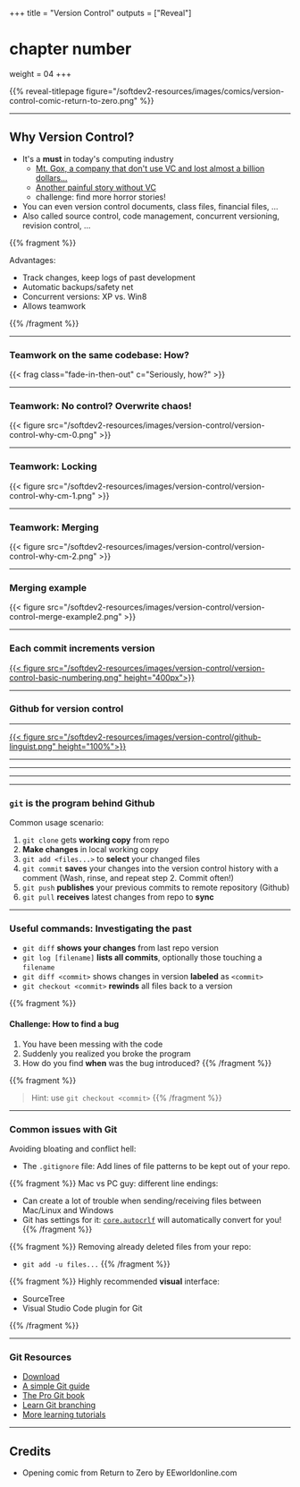 +++
title = "Version Control"
outputs = ["Reveal"]
# chapter number
weight = 04
+++

{{% reveal-titlepage figure="/softdev2-resources/images/comics/version-control-comic-return-to-zero.png" %}}

---

## Why Version Control?

- It's a **must** in today's computing industry
  - [Mt. Gox, a company that don't use VC and lost almost a billion dollars…](https://www.wired.com/2014/03/bitcoin-exchange/)
  - [Another painful story without VC](http://www.troyhunt.com/2012/09/life-without-source-control-share-your.html)
  - challenge: find more horror stories!
- You can even version control documents, class files, financial files, …
- Also called source control, code management, concurrent versioning, revision control, …

{{% fragment %}}

Advantages:
- Track changes, keep logs of past development
- Automatic backups/safety net
- Concurrent versions: XP vs. Win8
- Allows teamwork

{{% /fragment %}}

---

### Teamwork on the same codebase: How?

{{< frag class="fade-in-then-out" c="Seriously, how?" >}}

---

### Teamwork: No control? Overwrite chaos!

{{< figure src="/softdev2-resources/images/version-control/version-control-why-cm-0.png" >}}

---

### Teamwork: Locking

{{< figure src="/softdev2-resources/images/version-control/version-control-why-cm-1.png" >}}

---

### Teamwork: Merging

{{< figure src="/softdev2-resources/images/version-control/version-control-why-cm-2.png" >}}

---

### Merging example

{{< figure src="/softdev2-resources/images/version-control/version-control-merge-example2.png" >}}

---

### Each commit increments version

[{{< figure src="/softdev2-resources/images/version-control/version-control-basic-numbering.png" height="400px">}}](http://betterexplained.com/articles/a-visual-guide-to-version-control/)

---

<section data-background-image="/softdev2-resources/images/version-control/github-mainpage.png"
    data-background-opacity=0.5>

### Github for version control

</section>

---

[{{< figure src="/softdev2-resources/images/version-control/github-linguist.png" height="100%">}}](http://git-scm.com/documentation)

---

<section data-background-image="/softdev2-resources/images/version-control/github-linguist-log.png"
    data-background-position="center"
    data-background-size="auto 100%"
    data-background-opacity=1>

</section>

---

<section data-background-image="/softdev2-resources/images/version-control/github-linguist-network.png"
    data-background-position="center"
    data-background-size="auto 100%"
    data-background-opacity=1>

</section>

---

<section data-background-image="/softdev2-resources/images/version-control/github-linguist-contrib.png"
    data-background-position="center"
    data-background-size="auto 100%"
    data-background-opacity=1>

</section>

---

### `git` is the program behind Github

Common usage scenario:

1. `git clone` gets **working copy** from repo
2. **Make changes** in local working copy
2. `git add <files...>` to **select** your changed files
3. `git commit` **saves** your changes into the version control history with a comment (Wash, rinse, and repeat step 2. Commit often!)
4. `git push` **publishes** your previous commits to remote repository (Github)
5. `git pull` **receives** latest changes from repo to **sync**

---

<slide data-background-image="/softdev2-resources/images/version-control/sherlock.jpg"
    data-background-position="right"
    data-background-size="auto 50%"
    data-background-opacity=0.5>

### Useful commands: Investigating the past

- `git diff` **shows your changes** from last repo version
- `git log [filename]` **lists all commits**, optionally those touching a `filename`
- `git diff <commit>` shows changes in version **labeled** as `<commit>`
- `git checkout <commit>` **rewinds** all files back to a version 

{{% fragment %}}

#### Challenge: How to find a bug

1. You have been messing with the code
2. Suddenly you realized you broke the program
3. How do you find **when** was the bug introduced?
{{% /fragment %}} 

{{% fragment %}}
> Hint: use `git checkout <commit>`
{{% /fragment %}}

</slide>

---

### Common issues with Git

Avoiding bloating and conflict hell:

- The `.gitignore` file: Add lines of file patterns to be kept out of your repo.

{{% fragment %}}
Mac vs PC guy: different line endings:

- Can create a lot of trouble when sending/receiving files between Mac/Linux and Windows
- Git has settings for it: [`core.autocrlf`](https://help.github.com/articles/dealing-with-line-endings/) will automatically convert for you!
{{% /fragment %}}

{{% fragment %}}
Removing already deleted files from your repo:

- `git add -u files...`
{{% /fragment %}}

{{% fragment %}}
Highly recommended **visual** interface:

- SourceTree
- Visual Studio Code plugin for Git

{{% /fragment %}}

---

### Git Resources

- [Download](https://git-scm.com/)
- [A simple Git guide](http://rogerdudler.github.io/git-guide/)
- [The Pro Git book](https://git-scm.com/book/en/v2)
- [Learn Git branching](https://learngitbranching.js.org/)
- [More learning tutorials](http://try.github.io/)
---

## Credits

- Opening comic from Return to Zero by EEworldonline.com
